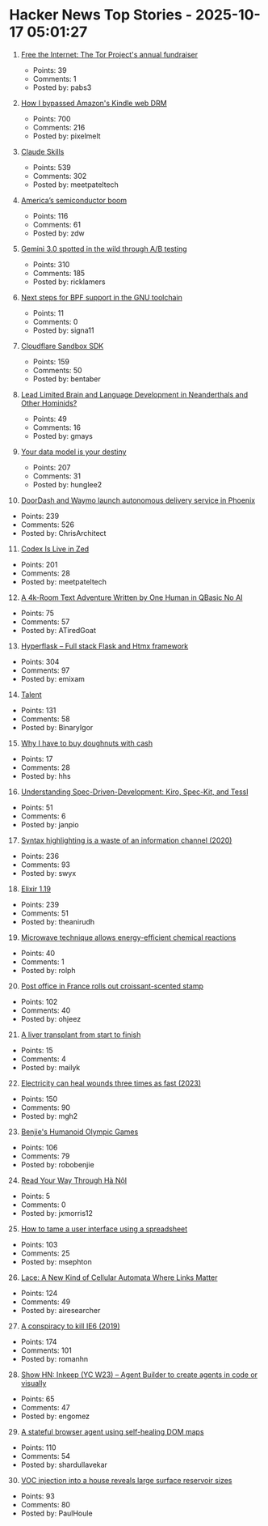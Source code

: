 # Hacker News Top Stories - 2025-10-17 05:01:27

1. [Free the Internet: The Tor Project's annual fundraiser](https://blog.torproject.org/2025-fundraiser-donations-matched/)
   - Points: 39
   - Comments: 1
   - Posted by: pabs3

2. [How I bypassed Amazon's Kindle web DRM](https://blog.pixelmelt.dev/kindle-web-drm/)
   - Points: 700
   - Comments: 216
   - Posted by: pixelmelt

3. [Claude Skills](https://www.anthropic.com/news/skills)
   - Points: 539
   - Comments: 302
   - Posted by: meetpateltech

4. [America’s semiconductor boom](https://www.youtube.com/watch?v=T-jt3qBzJ4A)
   - Points: 116
   - Comments: 61
   - Posted by: zdw

5. [Gemini 3.0 spotted in the wild through A/B testing](https://ricklamers.io/posts/gemini-3-spotted-in-the-wild/)
   - Points: 310
   - Comments: 185
   - Posted by: ricklamers

6. [Next steps for BPF support in the GNU toolchain](https://lwn.net/Articles/1039827/)
   - Points: 11
   - Comments: 0
   - Posted by: signa11

7. [Cloudflare Sandbox SDK](https://sandbox.cloudflare.com/)
   - Points: 159
   - Comments: 50
   - Posted by: bentaber

8. [Lead Limited Brain and Language Development in Neanderthals and Other Hominids?](https://today.ucsd.edu/story/did-lead-limit-brain-and-language-development-in-neanderthals-and-other-extinct-hominids)
   - Points: 49
   - Comments: 16
   - Posted by: gmays

9. [Your data model is your destiny](https://notes.mtb.xyz/p/your-data-model-is-your-destiny)
   - Points: 207
   - Comments: 31
   - Posted by: hunglee2

10. [DoorDash and Waymo launch autonomous delivery service in Phoenix](https://about.doordash.com/en-us/news/waymo)
   - Points: 239
   - Comments: 526
   - Posted by: ChrisArchitect

11. [Codex Is Live in Zed](https://zed.dev/blog/codex-is-live-in-zed)
   - Points: 201
   - Comments: 28
   - Posted by: meetpateltech

12. [A 4k-Room Text Adventure Written by One Human in QBasic No AI](https://the-ventureweaver.itch.io/tlote4111)
   - Points: 75
   - Comments: 57
   - Posted by: ATiredGoat

13. [Hyperflask – Full stack Flask and Htmx framework](https://hyperflask.dev/)
   - Points: 304
   - Comments: 97
   - Posted by: emixam

14. [Talent](https://www.felixstocker.com/blog/talent)
   - Points: 131
   - Comments: 58
   - Posted by: BinaryIgor

15. [Why I have to buy doughnuts with cash](https://www.ft.com/content/8766ef23-3938-4de2-8a37-602c798034aa)
   - Points: 17
   - Comments: 28
   - Posted by: hhs

16. [Understanding Spec-Driven-Development: Kiro, Spec-Kit, and Tessl](https://martinfowler.com/articles/exploring-gen-ai/sdd-3-tools.html)
   - Points: 51
   - Comments: 6
   - Posted by: janpio

17. [Syntax highlighting is a waste of an information channel (2020)](https://buttondown.com/hillelwayne/archive/syntax-highlighting-is-a-waste-of-an-information/)
   - Points: 236
   - Comments: 93
   - Posted by: swyx

18. [Elixir 1.19](https://elixir-lang.org/blog/2025/10/16/elixir-v1-19-0-released/)
   - Points: 239
   - Comments: 51
   - Posted by: theanirudh

19. [Microwave technique allows energy-efficient chemical reactions](https://phys.org/news/2025-10-microwave-technique-energy-efficient-chemical.html)
   - Points: 40
   - Comments: 1
   - Posted by: rolph

20. [Post office in France rolls out croissant-scented stamp](https://www.ctvnews.ca/world/article/french-post-office-rolls-out-croissant-scented-stamp/)
   - Points: 102
   - Comments: 40
   - Posted by: ohjeez

21. [A liver transplant from start to finish](https://press.asimov.com/articles/liver)
   - Points: 15
   - Comments: 4
   - Posted by: mailyk

22. [Electricity can heal wounds three times as fast (2023)](https://www.chalmers.se/en/current/news/mc2-how-electricity-can-heal-wounds-three-times-as-fast/)
   - Points: 150
   - Comments: 90
   - Posted by: mgh2

23. [Benjie's Humanoid Olympic Games](https://generalrobots.substack.com/p/benjies-humanoid-olympic-games)
   - Points: 106
   - Comments: 79
   - Posted by: robobenjie

24. [Read Your Way Through Hà NộI](https://vietnamesetypography.com/samples/read-your-way-through-ha-noi/)
   - Points: 5
   - Comments: 0
   - Posted by: jxmorris12

25. [How to tame a user interface using a spreadsheet](https://blog.gingerbeardman.com/2025/10/11/how-to-tame-a-user-interface-using-a-spreadsheet/)
   - Points: 103
   - Comments: 25
   - Posted by: msephton

26. [Lace: A New Kind of Cellular Automata Where Links Matter](https://www.novaspivack.com/science/introducing-lace-a-new-kind-of-cellular-automata)
   - Points: 124
   - Comments: 49
   - Posted by: airesearcher

27. [A conspiracy to kill IE6 (2019)](https://blog.chriszacharias.com/a-conspiracy-to-kill-ie6)
   - Points: 174
   - Comments: 101
   - Posted by: romanhn

28. [Show HN: Inkeep (YC W23) – Agent Builder to create agents in code or visually](https://github.com/inkeep/agents)
   - Points: 65
   - Comments: 47
   - Posted by: engomez

29. [A stateful browser agent using self-healing DOM maps](https://100x.bot/a/a-stateful-browser-agent-using-self-healing-dom-maps)
   - Points: 110
   - Comments: 54
   - Posted by: shardullavekar

30. [VOC injection into a house reveals large surface reservoir sizes](https://www.pnas.org/doi/10.1073/pnas.2503399122)
   - Points: 93
   - Comments: 80
   - Posted by: PaulHoule


